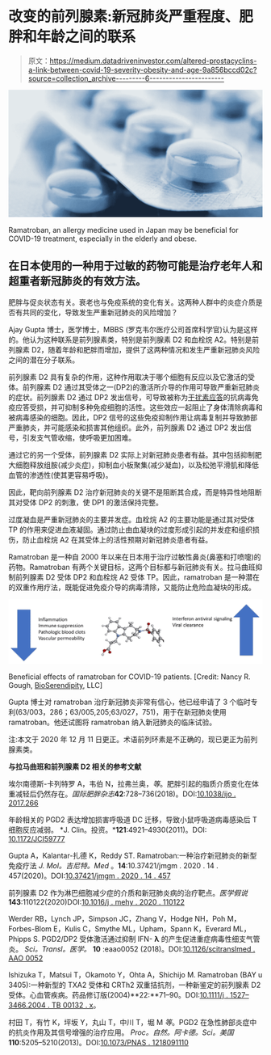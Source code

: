 # 改变的前列腺素:新冠肺炎严重程度、肥胖和年龄之间的联系

> 原文：<https://medium.datadriveninvestor.com/altered-prostacyclins-a-link-between-covid-19-severity-obesity-and-age-9a856bccd02c?source=collection_archive---------6----------------------->

![](img/8ae936c4822d9efa0807cb932e388f55.png)

Ramatroban, an allergy medicine used in Japan may be beneficial for COVID-19 treatment, especially in the elderly and obese.

## 在日本使用的一种用于过敏的药物可能是治疗老年人和超重者新冠肺炎的有效方法。

肥胖与促炎状态有关。衰老也与免疫系统的变化有关。这两种人群中的炎症介质是否有共同的变化，导致发生严重新冠肺炎的风险增加？

Ajay Gupta 博士，医学博士，MBBS (罗克韦尔医疗公司首席科学官)认为是这样的。他认为这种联系是前列腺素类，特别是前列腺素 D2 和血栓烷 A2。特别是前列腺素 D2，随着年龄和肥胖而增加，提供了这两种情况和发生严重新冠肺炎风险之间的潜在分子联系。

前列腺素 D2 具有复杂的作用，这种作用取决于哪个细胞有反应以及它激活的受体。前列腺素 D2 通过其受体之一(DP2)的激活所介导的作用可导致严重新冠肺炎的症状。前列腺素 D2 通过 DP2 发出信号，可导致被称为[干扰素应答](https://medium.com/swlh/interferon-responses-could-explain-susceptibility-to-severe-covid-19-cc69a654b999)的抗病毒免疫应答受损，并可抑制多种免疫细胞的活性。这些效应一起阻止了身体清除病毒和被病毒感染的细胞。因此，DP2 信号的这些免疫抑制作用让病毒复制并导致肺部严重肺炎，并可能感染和损害其他组织。此外，前列腺素 D2 通过 DP2 发出信号，引发支气管收缩，使呼吸更加困难。

通过它的另一个受体，前列腺素 D2 实际上对新冠肺炎患者有益。其中包括抑制肥大细胞释放组胺(减少炎症)，抑制血小板聚集(减少凝血)，以及松弛平滑肌和降低血管的渗透性(使其更容易呼吸)。

因此，靶向前列腺素 D2 治疗新冠肺炎的关键不是阻断其合成，而是特异性地阻断其对受体 DP2 的刺激，使 DP1 的激活保持完整。

过度凝血是严重新冠肺炎的主要并发症。血栓烷 A2 的主要功能是通过其对受体 TP 的作用来促进血液凝固。通过防止由血凝块的过度形成引起的并发症和组织损伤，防止血栓烷 A2 在其受体上的活性预期对新冠肺炎患者有益。

Ramatroban 是一种自 2000 年以来在日本用于治疗过敏性鼻炎(鼻塞和打喷嚏)的药物。Ramatroban 有两个关键目标，这两个目标都与新冠肺炎有关。拉马曲班抑制前列腺素 D2 受体 DP2 和血栓烷 A2 受体 TP。因此，ramatroban 是一种潜在的双重作用疗法，既能促进免疫介导的病毒清除，又能防止危险血凝块的形成。

![](img/5f75faaa36c26184db6038ac9000a414.png)

Beneficial effects of ramatroban for COVID-19 patients. [Credit: Nancy R. Gough, [BioSerendipity](http://www.bioserendipity.com), LLC]

Gupta 博士对 ramatroban 治疗新冠肺炎非常有信心，他已经申请了 3 个临时专利(63/003，286；63/005,205;63/027，751)，用于在新冠肺炎使用 ramatroban。他还试图将 ramatroban 纳入新冠肺炎的临床试验。

注:本文于 2020 年 12 月 11 日更正。术语前列环素是不正确的，现已更正为前列腺素类。

**与拉马曲班和前列腺素 D2 相关的参考文献**

埃尔南德斯-卡列特罗 A，韦伯 N，拉弗兰奥，*等*。肥胖引起的脂质介质变化在体重减轻后仍然存在。*国际肥胖杂志***42**:728–736(2018)。DOI:[10.1038/ijo . 2017.266](https://doi.org/10.1038/ijo.2017.266)

年龄相关的 PGD2 表达增加损害呼吸道 DC 迁移，导致小鼠呼吸道病毒感染后 T 细胞反应减弱。 *J. Clin。投资。***121**:4921–4930(2011)。DOI: [10.1172/JCI59777](https://doi.org/10.1172/JCI59777)

Gupta A，Kalantar-扎德 K，Reddy ST. Ramatroban:一种治疗新冠肺炎的新型免疫疗法 *J. Mol。吉尼特。Med* 。**14**:10.37421/jmgm . 2020 . 14 . 457(2020)。DOI:[10.37421/jmgm . 2020 . 14 . 457](https://doi.org/10.37421/jmgm.2020.14.457)

前列腺素 D2 作为淋巴细胞减少症的介质和新冠肺炎病的治疗靶点。*医学假说***143**:110122(2020)DOI:[10.1016/j . mehy . 2020 . 110122](https://doi.org/10.1016/j.mehy.2020.110122)

Werder RB，Lynch JP，Simpson JC，Zhang V，Hodge NH，Poh M，Forbes-Blom E，Kulis C，Smythe ML，Upham，Spann K，Everard ML，Phipps S. PGD2/DP2 受体激活通过抑制 IFN- **λ** 的产生促进重症病毒性细支气管炎。 *Sci。Transl。医学。* **10** :eaao0052 (2018)。DOI:[10.1126/scitranslmed . AAO 0052](https://doi.org/10.1126/scitranslmed.aao0052)

Ishizuka T，Matsui T，Okamoto Y，Ohta A，Shichijo M. Ramatroban (BAY u 3405):一种新型的 TXA2 受体和 CRTh2 双重拮抗剂，一种新鉴定的前列腺素 D2 受体。心血管疾病。药品修订版(2004)**22:**71–90。DOI:[10.1111/j . 1527–3466.2004 . TB 00132 . x](https://doi.org/10.1111/j.1527–3466.2004.tb00132.x)。

村田 T，有竹 K，坪坂 Y，丸山 T，中川 T，堀 M *等*。PGD2 在急性肺部炎症中的抗炎作用及其信号增强的治疗应用。 *Proc。自然。阿卡德。Sci。美国***110**:5205–5210(2013)。DOI:[10.1073/PNAS . 1218091110](https://10.1073/pnas.1218091110)